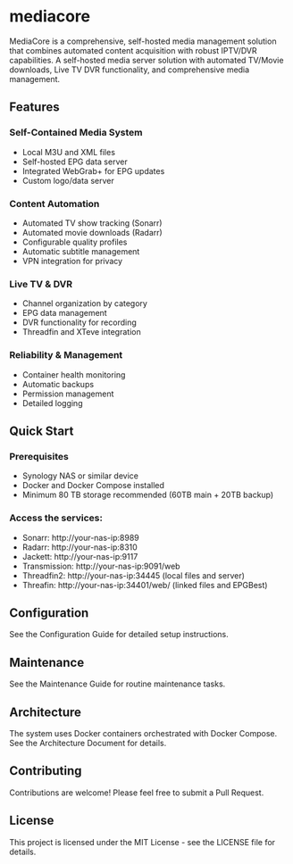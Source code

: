 # mediacore

MediaCore is a comprehensive, self-hosted media management solution that combines automated content acquisition with robust IPTV/DVR capabilities.
A self-hosted media server solution with automated TV/Movie downloads, Live TV DVR functionality, and comprehensive media management.

## Features

### Self-Contained Media System
- Local M3U and XML files
- Self-hosted EPG data server
- Integrated WebGrab+ for EPG updates
- Custom logo/data server

### Content Automation
- Automated TV show tracking (Sonarr)
- Automated movie downloads (Radarr)
- Configurable quality profiles
- Automatic subtitle management
- VPN integration for privacy

### Live TV & DVR
- Channel organization by category
- EPG data management
- DVR functionality for recording
- Threadfin and XTeve integration

### Reliability & Management
- Container health monitoring
- Automatic backups
- Permission management
- Detailed logging

## Quick Start

### Prerequisites
- Synology NAS or similar device
- Docker and Docker Compose installed
- Minimum 80 TB storage recommended (60TB main + 20TB backup)

### Access the services:
- Sonarr: http://your-nas-ip:8989
- Radarr: http://your-nas-ip:8310
- Jackett: http://your-nas-ip:9117
- Transmission: http://your-nas-ip:9091/web
- Threadfin2: http://your-nas-ip:34445 (local files and server)
- Threafin: http://your-nas-ip:34401/web/ (linked files and EPGBest)

## Configuration
See the Configuration Guide for detailed setup instructions.

## Maintenance
See the Maintenance Guide for routine maintenance tasks.

## Architecture
The system uses Docker containers orchestrated with Docker Compose. See the Architecture Document for details.

## Contributing
Contributions are welcome! Please feel free to submit a Pull Request.

## License
This project is licensed under the MIT License - see the LICENSE file for details.
